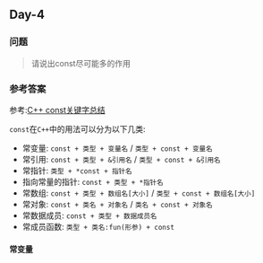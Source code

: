 ## Day-4

### 问题

> 请说出const尽可能多的作用

### 参考答案

参考:[C++ const关键字总结](https://blog.csdn.net/marsjhao/article/details/81543158)

`const`在`C++`中的用法可以分为以下几类:

* 常变量: `const + 类型 + 变量名`  / `类型 + const + 变量名`
* 常引用: `const + 类型 + &引用名` / `类型 + const + &引用名`
* 常指针: `类型 + *const + 指针名`
* 指向常量的指针: `const + 类型 + *指针名`
* 常数组: `const + 类型 + 数组名[大小]` / `类型 + const + 数组名[大小]`
* 常对象: `const + 类名 + 对象名` / `类名 + const + 对象名`
* 常数据成员: `const + 类型 + 数据成员名`
* 常成员函数: `类型 + 类名:fun(形参) + const`

#### 常变量


